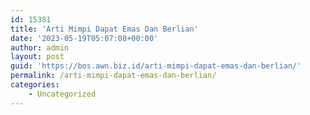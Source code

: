 ```yaml
---
id: 15381
title: 'Arti Mimpi Dapat Emas Dan Berlian'
date: '2023-05-19T05:07:08+00:00'
author: admin
layout: post
guid: 'https://bos.awn.biz.id/arti-mimpi-dapat-emas-dan-berlian/'
permalink: /arti-mimpi-dapat-emas-dan-berlian/
categories:
    - Uncategorized
---
```


